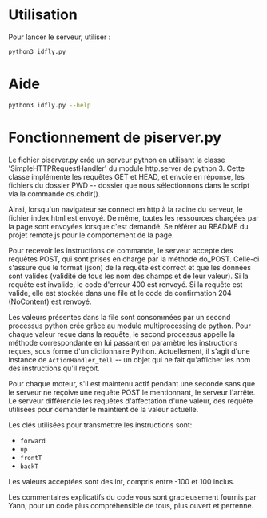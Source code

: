 # Utilisation

Pour lancer le serveur, utiliser :

```sh
python3 idfly.py
```

# Aide

```sh
python3 idfly.py --help
```

# Fonctionnement de piserver.py

Le fichier piserver.py crée un serveur python en utilisant la classe 'SimpleHTTPRequestHandler' du module http.server de python 3. Cette classe implémente les requêtes GET et HEAD, et envoie en réponse, les fichiers du dossier PWD -- dossier que nous sélectionnons dans le script via la commande os.chdir().

Ainsi, lorsqu'un navigateur se connect en http à la racine du serveur, le fichier index.html est envoyé. De même, toutes les ressources chargées par la page sont envoyées lorsque c'est demandé. Se référer au README du projet remote.js pour le comportement de la page.

Pour recevoir les instructions de commande, le serveur accepte des requêtes POST, qui sont prises en charge par la méthode do_POST. Celle-ci s'assure que le format (json) de la requête est correct et que les données sont valides (validité de tous les nom des champs et de leur valeur). Si la requête est invalide, le code d'erreur 400 est renvoyé. Si la requête est valide, elle est stockée dans une file et le code de confirmation 204 (NoContent) est renvoyé.

Les valeurs présentes dans la file sont consommées par un second processus python crée grâce au module multiprocessing de python. Pour chaque valeur reçue dans la requête, le second processus appelle la méthode correspondante en lui passant en paramètre les instructions reçues, sous forme d'un dictionnaire Python. Actuellement, il s'agit d'une instance de  `ActionHandler_tell` -- un objet qui ne fait qu'afficher les nom des instructions qu'il reçoit. 

Pour chaque moteur, s'il est maintenu actif pendant une seconde sans que le serveur ne reçoive une requête POST le mentionnant, le serveur l'arrête. Le serveur différencie les requêtes d'affectation d'une valeur, des requête utilisées pour demander le maintient de la valeur actuelle.

Les clés utilisées pour transmettre les instructions sont:

* `forward`
* `up`
* `frontT`
* `backT`

Les valeurs acceptées sont des int, compris entre -100 et 100 inclus.

Les commentaires explicatifs du code vous sont gracieusement fournis par Yann, pour un code plus compréhensible de tous, plus ouvert et perrenne.